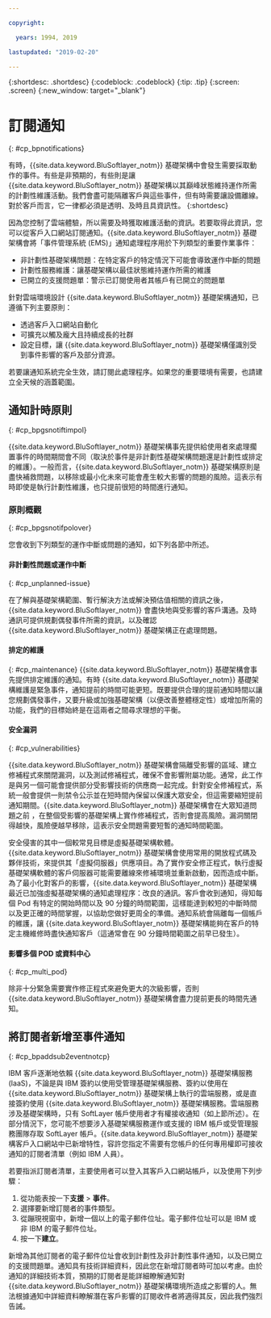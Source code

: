 ```yaml
---

copyright:

  years: 1994, 2019

lastupdated: "2019-02-20"

---
```


{:shortdesc: .shortdesc}
{:codeblock: .codeblock}
{:tip: .tip}
{:screen: .screen}
{:new_window: target="_blank"}


# 訂閱通知
{: #cp_bpnotifications}

有時，{{site.data.keyword.BluSoftlayer_notm}} 基礎架構中會發生需要採取動作的事件。有些是非預期的，有些則是讓 {{site.data.keyword.BluSoftlayer_notm}} 基礎架構以其巔峰狀態維持運作所需的計劃性維護活動。我們會盡可能隔離客戶與這些事件，但有時需要讓設備離線。對於客戶而言，它一律都必須是透明、及時且具資訊性。
{:shortdesc}

因為您控制了雲端體驗，所以需要及時獲取維護活動的資訊。若要取得此資訊，您可以從客戶入口網站訂閱通知。{{site.data.keyword.BluSoftlayer_notm}} 基礎架構會將「事件管理系統 (EMS)」通知處理程序用於下列類型的重要作業事件：
* 非計劃性基礎架構問題：在特定客戶的特定情況下可能會導致運作中斷的問題
* 計劃性服務維護：讓基礎架構以最佳狀態維持運作所需的維護
* 已開立的支援問題單：警示已訂閱使用者其帳戶有已開立的問題單

針對雲端環境設計 {{site.data.keyword.BluSoftlayer_notm}} 基礎架構通知，已遵循下列主要原則：
* 透過客戶入口網站自動化
* 可擴充以觸及龐大且持續成長的社群
* 設定目標，讓 {{site.data.keyword.BluSoftlayer_notm}} 基礎架構僅識別受到事件影響的客戶及部分資源。

若要讓通知系統完全生效，請訂閱此處理程序。如果您的重要環境有需要，也請建立全天候的涵蓋範圍。


## 通知計時原則
{: #cp_bpgsnotiftimpol}

{{site.data.keyword.BluSoftlayer_notm}} 基礎架構事先提供給使用者來處理擱置事件的時間期間會不同（取決於事件是非計劃性基礎架構問題還是計劃性或排定的維護）。一般而言，{{site.data.keyword.BluSoftlayer_notm}} 基礎架構原則是盡快補救問題，以移除或最小化未來可能會產生較大影響的問題的風險。這表示有時即使是執行計劃性維護，也只提前很短的時間進行通知。

### 原則概觀
{: #cp_bpgsnotifpolover}

您會收到下列類型的運作中斷或問題的通知，如下列各節中所述。

#### 非計劃性問題或運作中斷
{: #cp_unplanned-issue}

在了解與基礎架構範圍、暫行解決方法或解決預估值相關的資訊之後，{{site.data.keyword.BluSoftlayer_notm}} 會盡快地與受影響的客戶溝通。及時通訊可提供規劃偶發事件所需的資訊，以及確認 {{site.data.keyword.BluSoftlayer_notm}} 基礎架構正在處理問題。

#### 排定的維護
{: #cp_maintenance}
{{site.data.keyword.BluSoftlayer_notm}} 基礎架構會事先提供排定維護的通知。有時 {{site.data.keyword.BluSoftlayer_notm}} 基礎架構維護是緊急事件，通知提前的時間可能更短。既要提供合理的提前通知時間以讓您規劃偶發事件，又要升級或加強基礎架構（以便改善整體穩定性）或增加所需的功能，我們的目標始終是在這兩者之間尋求理想的平衡。

#### 安全漏洞
{: #cp_vulnerabilities}

{{site.data.keyword.BluSoftlayer_notm}} 基礎架構會隔離受影響的區域、建立修補程式來關閉漏洞，以及測試修補程式，確保不會影響附屬功能。通常，此工作是與另一個可能會提供部分受影響技術的供應商一起完成。針對安全修補程式，系統一般會提供一則禁令公示並在短時間內保留以保護大眾安全，但這需要縮短提前通知期間。{{site.data.keyword.BluSoftlayer_notm}} 基礎架構會在大眾知道問題之前 ，在整個受影響的基礎架構上實作修補程式，否則會提高風險。漏洞關閉得越快，風險便越早移除，這表示安全問題需要短暫的通知時間範圍。

安全侵害的其中一個較常見目標是虛擬基礎架構軟體。{{site.data.keyword.BluSoftlayer_notm}} 基礎架構會使用常用的開放程式碼及夥伴技術，來提供其「虛擬伺服器」供應項目。為了實作安全修正程式，執行虛擬基礎架構軟體的客戶伺服器可能需要離線來修補環境並重新啟動，因而造成中斷。為了最小化對客戶的影響，{{site.data.keyword.BluSoftlayer_notm}} 基礎架構最近已加強虛擬基礎架構的通知處理程序：改良的通訊。客戶會收到通知，得知每個 Pod 有特定的開始時間以及 90 分鐘的時間範圍，這樣能達到較短的中斷時間以及更正確的時間掌握，以協助您做好更周全的準備。通知系統會隔離每一個帳戶的維護，讓 {{site.data.keyword.BluSoftlayer_notm}} 基礎架構能夠在客戶的特定主機維修時盡快通知客戶（這通常會在 90 分鐘時間範圍之前早已發生）。

#### 影響多個 POD 或資料中心
{: #cp_multi_pod}

除非十分緊急需要實作修正程式來避免更大的次級影響，否則 {{site.data.keyword.BluSoftlayer_notm}} 基礎架構會盡力提前更長的時間先通知。


## 將訂閱者新增至事件通知
{: #cp_bpaddsub2eventnotcp}

IBM 客戶逐漸地依賴 {{site.data.keyword.BluSoftlayer_notm}} 基礎架構服務 (IaaS)，不論是與 IBM 簽約以使用受管理基礎架構服務、簽約以使用在 {{site.data.keyword.BluSoftlayer_notm}} 基礎架構上執行的雲端服務，或是直接簽約使用 {{site.data.keyword.BluSoftlayer_notm}} 基礎架構服務。雲端服務涉及基礎架構時，只有 SoftLayer 帳戶使用者才有權接收通知（如上節所述）。在部分情況下，您可能不想要涉入基礎架構服務運作或支援的 IBM 帳戶或受管理服務團隊存取 SoftLayer 帳戶。{{site.data.keyword.BluSoftlayer_notm}} 基礎架構客戶入口網站中已新增特性，容許您指定不需要有您帳戶的任何專用權即可接收通知的訂閱者清單（例如 IBM 人員）。

若要指派訂閱者清單，主要使用者可以登入其客戶入口網站帳戶，以及使用下列步驟：
1. 從功能表按一下**支援** > **事件**。
2. 選擇要新增訂閱者的事件類型。
2. 從蹦現視窗中，新增一個以上的電子郵件位址。電子郵件位址可以是 IBM 或非 IBM 的電子郵件位址。
3. 按一下**建立**。

新增為其他訂閱者的電子郵件位址會收到計劃性及非計劃性事件通知，以及已開立的支援問題單。通知具有技術詳細資料，因此您在新增訂閱者時可加以考慮。由於通知的詳細技術本質，預期的訂閱者是能詳細瞭解通知對 {{site.data.keyword.BluSoftlayer_notm}} 基礎架構環境所造成之影響的人。無法根據通知中詳細資料瞭解潛在客戶影響的訂閱收件者將適得其反，因此我們強烈告誡。
